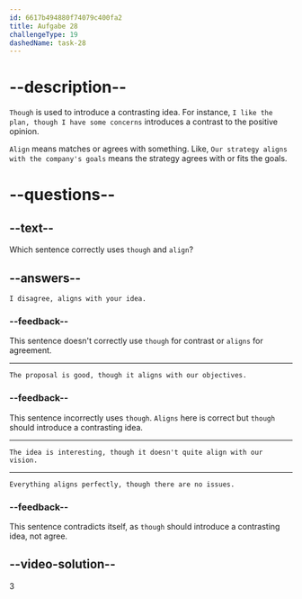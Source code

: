 ```yaml
---
id: 6617b494880f74079c400fa2
title: Aufgabe 28
challengeType: 19
dashedName: task-28
---
```


# --description--

`Though` is used to introduce a contrasting idea. For instance, `I like the plan, though I have some concerns` introduces a contrast to the positive opinion.

`Align` means matches or agrees with something. Like, `Our strategy aligns with the company's goals` means the strategy agrees with or fits the goals.

# --questions--

## --text--

Which sentence correctly uses `though` and `align`?

## --answers--

`I disagree, aligns with your idea.`

### --feedback--

This sentence doesn't correctly use `though` for contrast or `aligns` for agreement.

---

`The proposal is good, though it aligns with our objectives.`

### --feedback--

This sentence incorrectly uses `though`. `Aligns` here is correct but `though` should introduce a contrasting idea.

---

`The idea is interesting, though it doesn't quite align with our vision.`

---

`Everything aligns perfectly, though there are no issues.`

### --feedback--

This sentence contradicts itself, as `though` should introduce a contrasting idea, not agree.

## --video-solution--

3


